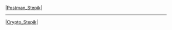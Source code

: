 |[Postman_Stepik](https://stepik.org/cert/2034667)|
____
|[Crypto_Stepik](https://stepik.org/cert/2039510)|

